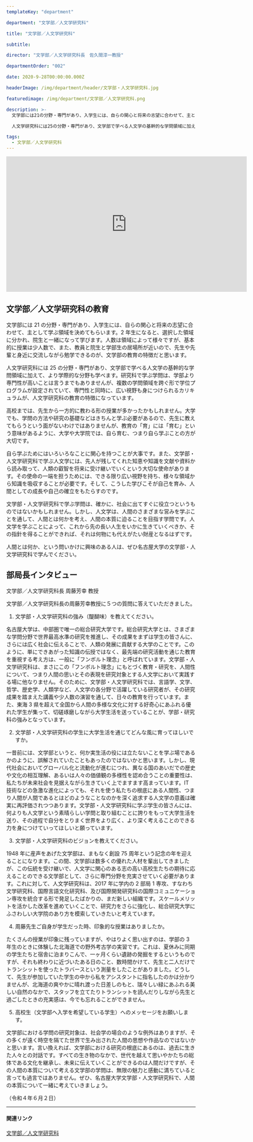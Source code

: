 ```yaml
---
templateKey: "department"

department: "文学部／人文学研究科"

title: "文学部／人文学研究科"

subtitle:

director: "文学部／人文学研究科長　佐久間淳一教授"

departmentOrder: "002"

date: 2020-9-28T00:00:00.000Z

headerImage: /img/department/header/文学部・人文学研究科.jpg

featuredimage: /img/department/文学部／人文学研究科.png

description: >-
  文学部には21の分野・専門があり、入学生には、自らの関心と将来の志望に合わせて、主として学ぶ領域を決めてもらいます。2年生になると、選択した領域に分かれ、院生と一緒になって学びます。人数は領域によって様々ですが、基本的に授業は少人数で、また、教員と院生と学部生の居場所が近いので、先生や先輩と身近に交流しながら勉学できるのが、文学部の教育の特徴だと思います。

  人文学研究科には25の分野・専門があり、文学部で学べる人文学の基幹的な学問領域に加えて、より学際的な分野も学べます。研究科で学ぶ学問は、学部より専門性が高いことは言うまでもありませんが、複数の学問領域を跨ぐ形で学位プログラムが設定されていて、専門性と同時に、広い視野も身につけられるカリキュラムが、人文学研究科の教育の特徴になっています。

tags:
  - 文学部／人文学研究科
---
```


<iframe width="640" height="360" src="https://www.youtube.com/embed/_ppMrd_3Z2E" frameborder="0" allow="accelerometer; autoplay; clipboard-write; encrypted-media; gyroscope; picture-in-picture" allowfullscreen></iframe>

## 文学部／人文学研究科の教育

文学部には 21 の分野・専門があり、入学生には、自らの関心と将来の志望に合わせて、主として学ぶ領域を決めてもらいます。2 年生になると、選択した領域に分かれ、院生と一緒になって学びます。人数は領域によって様々ですが、基本的に授業は少人数で、また、教員と院生と学部生の居場所が近いので、先生や先輩と身近に交流しながら勉学できるのが、文学部の教育の特徴だと思います。

人文学研究科には 25 の分野・専門があり、文学部で学べる人文学の基幹的な学問領域に加えて、より学際的な分野も学べます。研究科で学ぶ学問は、学部より専門性が高いことは言うまでもありませんが、複数の学問領域を跨ぐ形で学位プログラムが設定されていて、専門性と同時に、広い視野も身につけられるカリキュラムが、人文学研究科の教育の特徴になっています。

高校までは、先生から一方的に教わる形の授業が多かったかもしれません。大学でも、学問の方法や研究の基礎などはきちんと学ぶ必要があるので、先生に教えてもらうという面がないわけではありませんが、教育の「育」には「育む」という意味があるように、大学や大学院では、自ら育む、つまり自ら学ぶことの方が大切です。

自ら学ぶためにはいろいろなことに関心を持つことが大事です。また、文学部・人文学研究科で学ぶ人文学には、先人が残してくれた知恵や知識を文献や資料から読み取って、人類の叡智を将来に受け継いでいくという大切な使命があります。その使命の一端を担うためには、できる限り広い視野を持ち、様々な領域から知識を吸収することが必要です。そして、こうした学びこそが自己を育み、人間としての成長や自己の確立をもたらすのです。

文学部・人文学研究科で学ぶ学問は、確かに、社会に出てすぐに役立つというものではないかもしれません。しかし、人文学は、人間のさまざまな営みを学ぶことを通して、人間とは何かを考え、人間の本質に迫ることを目指す学問です。人文学を学ぶことによって、これから先の長い人生をいかに生きていくべきか、その指針を得ることができれば、それは何物にも代えがたい財産となるはずです。

人間とは何か、という問いかけに興味のある人は、ぜひ名古屋大学の文学部・人文学研究科で学んでください。

## 部局長インタビュー

文学部／人文学研究科長 周藤芳幸 教授

文学部／人文学研究科長の周藤芳幸教授に５つの質問に答えていただきました。

1. 文学部・人文学研究科の強み（醍醐味）を教えてください。

名古屋大学は、中部圏で唯一の総合研究大学です。総合研究大学とは、さまざまな学問分野で世界最高水準の研究を推進し、その成果をまずは学生の皆さんに、さらには広く社会に伝えることで、人類の発展に貢献する大学のことです。このように、単にできあがった知識の伝授ではなく、最先端の研究活動を通じた教育を重視する考え方は、一般に「フンボルト理念」と呼ばれています。文学部・人文学研究科は、まさにこの「フンボルト理念」にもとづく教育・研究を、人間性について、つまり人間の思いとその表現を研究対象とする人文学において実践する場に他なりません。そのために、文学部・人文学研究科では、言語学、文学、哲学、歴史学、人類学など、人文学の各分野で活躍している研究者が、その研究成果を踏まえた講義や少人数の演習を通して、日々の教育を行っています。また、東海 3 県を超えて全国から人間の多様な文化に対する好奇心にあふれる優れた学生が集って、切磋琢磨しながら大学生活を送っていることが、学部・研究科の強みとなっています。

2. 文学部・人文学研究科の学生に大学生活を通じてどんな風に育ってほしいですか。

一昔前には、文学部というと、何か実生活の役には立たないことを学ぶ場であるかのように、誤解されていたこともあったのではないかと思います。しかし、現代社会においてグローバル化と流動化が進むにつれ、異なる国のあいだでの歴史や文化の相互理解、あるいは人々の価値観の多様性を認め合うことの重要性は、私たちが未来社会を見据えながら生きていく上でますます高まっています。IT 技術などの急激な進化によっても、それを使う私たちの根底にある人間性、つまり人間が人間であるとはどのようなことなのかを深く追求する人文学の意義は確実に再評価されつつあります。文学部・人文学研究科に学ぶ学生の皆さんには、何よりも人文学という素晴らしい学問と取り組むことに誇りをもって大学生活を送り、その過程で自分をとりまく世界をより広く、より深く考えることのできる力を身につけていってほしいと願っています。

3. 文学部・人文学研究科のビジョンを教えてください。

1948 年に産声をあげた文学部は、まもなく創設 75 周年という記念の年を迎えることになります。この間、文学部は数多くの優れた人材を輩出してきましたが、この伝統を受け継いで、人文学に関心のある志の高い高校生たちの期待に応えることのできる文学部として、さらに専門分野を充実させていく必要があります。これに対して、人文学研究科は、2017 年に学内の 2 部局 1 専攻、すなわち文学研究科、国際言語文化研究科、及び国際開発研究科の国際コミュニケーション専攻を統合する形で発足したばかりの、まだ新しい組織です。スケールメリットを活かした改革を進めていくことで、研究力をさらに強化し、総合研究大学にふさわしい大学院のあり方を模索していきたいと考えています。

4. 周藤先生ご自身が学生だった時、印象的な授業はありましたか。

たくさんの授業が印象に残っていますが、やはりよく思い出すのは、学部の 3 年生のときに体験した北海道での野外考古学の実習です。これは、夏休みに同期の学生たちと宿舎に泊まりこんで、一ヶ月くらい遺跡の発掘をするというものですが、それも終わりに近づいたある日のこと、数時間かけて、先生と二人だけでトランシットを使ったトラバースという測量をしたことがありました。どうして、先生が参加していた学生の中から私をアシスタントに指名したのかは分かりませんが、北海道の爽やかに晴れ渡った日差しのもと、瑞々しい緑にあふれる美しい自然のなかで、スタッフを立てたりトランシットを読んだりしながら先生と過ごしたときの充実感は、今でも忘れることができません。

5. 高校生（文学部へ入学を希望している学生）へのメッセージをお願いします。

文学部における学問の研究対象は、社会学の場合のような例外はありますが、その多くが遠く時空を隔てた世界で生み出された人間の思想や作品なのではないかと思います。言い換えれば、文学部における研究の根底にあるのは、過去に生きた人々との対話です。すべての生き物のなかで、世代を越えて思いやかたちの総体である文化を継承し、未来に伝えていくことができるのは人間だけですが、その人間の本質について考える文学部の学問は、無限の魅力と感動に満ちていると言っても過言ではありません。ぜひ、名古屋大学文学部・人文学研究科で、人間の本質について一緒に考えていきましょう。

（令和４年６月２日）

---

#### 関連リンク

[文学部／人文学研究科](https://www.hum.nagoya-u.ac.jp/)
